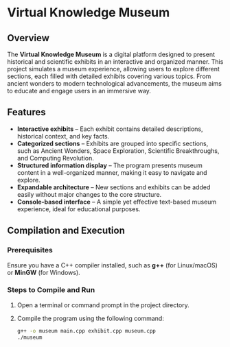 # Virtual Knowledge Museum

## Overview
The **Virtual Knowledge Museum** is a digital platform designed to present historical and scientific exhibits in an interactive and organized manner. This project simulates a museum experience, allowing users to explore different sections, each filled with detailed exhibits covering various topics. From ancient wonders to modern technological advancements, the museum aims to educate and engage users in an immersive way.

## Features
- **Interactive exhibits** – Each exhibit contains detailed descriptions, historical context, and key facts.  
- **Categorized sections** – Exhibits are grouped into specific sections, such as Ancient Wonders, Space Exploration, Scientific Breakthroughs, and Computing Revolution.  
- **Structured information display** – The program presents museum content in a well-organized manner, making it easy to navigate and explore.  
- **Expandable architecture** – New sections and exhibits can be added easily without major changes to the core structure.  
- **Console-based interface** – A simple yet effective text-based museum experience, ideal for educational purposes.  


## Compilation and Execution

### Prerequisites
Ensure you have a C++ compiler installed, such as **g++** (for Linux/macOS) or **MinGW** (for Windows).  

### Steps to Compile and Run

1. Open a terminal or command prompt in the project directory.  
2. Compile the program using the following command:  

   ```bash
   g++ -o museum main.cpp exhibit.cpp museum.cpp
   ./museum


